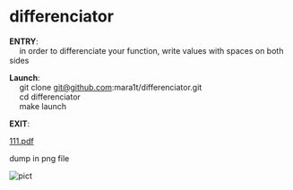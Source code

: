# differenciator

**ENTRY**:  
    &emsp; in order to differenciate your function, write values with spaces on both sides  
    
**Launch**:  
    &emsp; git clone git@github.com:mara1t/differenciator.git  
    &emsp; cd differenciator  
    &emsp; make launch    
      
 
**EXIT**:  

[111.pdf](https://github.com/mara1t/differenciator/files/8496737/111.pdf)

  dump in png file  

![pict](https://user-images.githubusercontent.com/88665544/162485100-cb1472c5-a98d-4f90-9f78-d370f4a7d30f.png)
